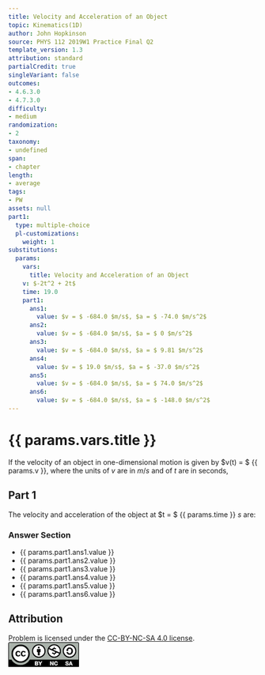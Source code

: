 ```yaml
---
title: Velocity and Acceleration of an Object
topic: Kinematics(1D)
author: John Hopkinson
source: PHYS 112 2019W1 Practice Final Q2
template_version: 1.3
attribution: standard
partialCredit: true
singleVariant: false
outcomes:
- 4.6.3.0
- 4.7.3.0
difficulty:
- medium
randomization:
- 2
taxonomy:
- undefined
span:
- chapter
length:
- average
tags:
- PW
assets: null
part1:
  type: multiple-choice
  pl-customizations:
    weight: 1
substitutions:
  params:
    vars:
      title: Velocity and Acceleration of an Object
    v: $-2t^2 + 2t$
    time: 19.0
    part1:
      ans1:
        value: $v = $ -684.0 $m/s$, $a = $ -74.0 $m/s^2$
      ans2:
        value: $v = $ -684.0 $m/s$, $a = $ 0 $m/s^2$
      ans3:
        value: $v = $ -684.0 $m/s$, $a = $ 9.81 $m/s^2$
      ans4:
        value: $v = $ 19.0 $m/s$, $a = $ -37.0 $m/s^2$
      ans5:
        value: $v = $ -684.0 $m/s$, $a = $ 74.0 $m/s^2$
      ans6:
        value: $v = $ -684.0 $m/s$, $a = $ -148.0 $m/s^2$
---
```

# {{ params.vars.title }}
If the velocity of an object in one-dimensional motion is given by $v(t) = $ {{ params.v }}, where the units of $v$ are in $m/s$ and of $t$ are in seconds,

## Part 1

The velocity and acceleration of the object at $t = $ {{ params.time }} $s$ are:

### Answer Section

- {{ params.part1.ans1.value }}
- {{ params.part1.ans2.value }}
- {{ params.part1.ans3.value }}
- {{ params.part1.ans4.value }}
- {{ params.part1.ans5.value }}
- {{ params.part1.ans6.value }}

## Attribution

Problem is licensed under the [CC-BY-NC-SA 4.0 license](https://creativecommons.org/licenses/by-nc-sa/4.0/).<br> ![The Creative Commons 4.0 license requiring attribution-BY, non-commercial-NC, and share-alike-SA license.](https://raw.githubusercontent.com/firasm/bits/master/by-nc-sa.png)